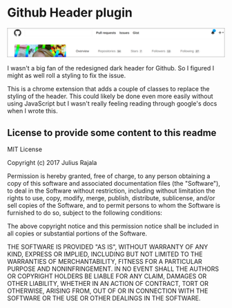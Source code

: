# Github Header plugin

![Screenshot](./screenshot.png)

I wasn't a big fan of the redesigned dark header for Github. So I figured I might as well roll a styling to fix the issue.

This is a chrome extension that adds a couple of classes to replace the styling of the header. This could likely be done even more easily without using JavaScript but I wasn't really feeling reading through google's docs when I wrote this.


## License to provide some content to this readme

MIT License

Copyright (c) 2017 Julius Rajala

Permission is hereby granted, free of charge, to any person obtaining a copy
of this software and associated documentation files (the "Software"), to deal
in the Software without restriction, including without limitation the rights
to use, copy, modify, merge, publish, distribute, sublicense, and/or sell
copies of the Software, and to permit persons to whom the Software is
furnished to do so, subject to the following conditions:

The above copyright notice and this permission notice shall be included in all
copies or substantial portions of the Software.

THE SOFTWARE IS PROVIDED "AS IS", WITHOUT WARRANTY OF ANY KIND, EXPRESS OR
IMPLIED, INCLUDING BUT NOT LIMITED TO THE WARRANTIES OF MERCHANTABILITY,
FITNESS FOR A PARTICULAR PURPOSE AND NONINFRINGEMENT. IN NO EVENT SHALL THE
AUTHORS OR COPYRIGHT HOLDERS BE LIABLE FOR ANY CLAIM, DAMAGES OR OTHER
LIABILITY, WHETHER IN AN ACTION OF CONTRACT, TORT OR OTHERWISE, ARISING FROM,
OUT OF OR IN CONNECTION WITH THE SOFTWARE OR THE USE OR OTHER DEALINGS IN THE
SOFTWARE.